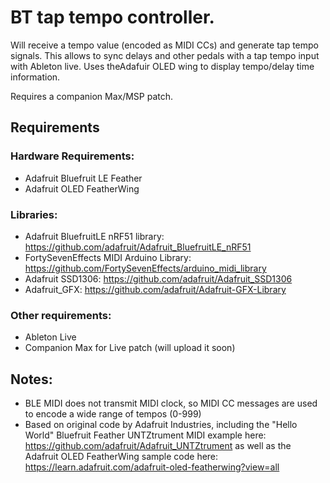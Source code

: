 # BT tap tempo controller.
Will receive a tempo value (encoded as MIDI CCs) and generate tap tempo signals.
This allows to sync delays and other pedals with a tap tempo input
with Ableton live. Uses theAdafuir OLED wing to display tempo/delay time
information.

Requires a companion Max/MSP patch.

## Requirements

### Hardware Requirements:
- Adafruit Bluefruit LE Feather
- Adafruit OLED FeatherWing

### Libraries:
- Adafruit BluefruitLE nRF51 library: https://github.com/adafruit/Adafruit_BluefruitLE_nRF51
- FortySevenEffects MIDI Arduino Library: https://github.com/FortySevenEffects/arduino_midi_library
- Adafruit SSD1306: https://github.com/adafruit/Adafruit_SSD1306
- Adafruit_GFX: https://github.com/adafruit/Adafruit-GFX-Library

### Other requirements:
- Ableton Live
- Companion Max for Live patch (will upload it soon)

## Notes:
- BLE MIDI does not transmit MIDI clock, so MIDI CC messages are used
  to encode a wide range of tempos (0-999)
- Based on original code by Adafruit Industries, including the "Hello World"
  Bluefruit Feather UNTZtrument MIDI example here:
  https://github.com/adafruit/Adafruit_UNTZtrument
  as well as the Adafruit OLED FeatherWing sample code here:
  https://learn.adafruit.com/adafruit-oled-featherwing?view=all
